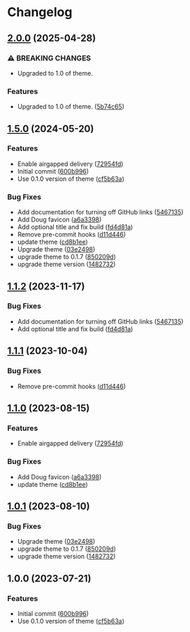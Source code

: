 # Changelog

## [2.0.0](https://github.com/defenseunicorns/doc-site-template/compare/doc-site-template-v1.5.0...doc-site-template-v2.0.0) (2025-04-28)


### ⚠ BREAKING CHANGES

* Upgraded to 1.0 of theme.

### Features

* Upgraded to 1.0 of theme. ([5b74c65](https://github.com/defenseunicorns/doc-site-template/commit/5b74c65b68e7fa89e77071274971e9051acf6cf5))

## [1.5.0](https://github.com/defenseunicorns/doc-site-template/compare/doc-site-template-v1.4.4...doc-site-template-v1.5.0) (2024-05-20)


### Features

* Enable airgapped delivery ([72954fd](https://github.com/defenseunicorns/doc-site-template/commit/72954fd70472d22c7642535889bca4b4a158a239))
* Initial commit ([600b996](https://github.com/defenseunicorns/doc-site-template/commit/600b996f24412effbb3293a7f498c8366df8fbb1))
* Use 0.1.0 version of theme ([cf5b63a](https://github.com/defenseunicorns/doc-site-template/commit/cf5b63a3a15617d7bc4edd75482de8bccac546d0))


### Bug Fixes

* Add documentation for turning off GitHub links ([5467135](https://github.com/defenseunicorns/doc-site-template/commit/5467135d6af8e22e0d2193a8c21252d5a0636b02))
* Add Doug favicon ([a6a3398](https://github.com/defenseunicorns/doc-site-template/commit/a6a3398fbaa4633591ad8dddc2ee633ea769e3c8))
* Add optional title and fix build ([fd4d81a](https://github.com/defenseunicorns/doc-site-template/commit/fd4d81aaca06d08d0e26c6f78b5b2c5e282d30b8))
* Remove pre-commit hooks ([d11d446](https://github.com/defenseunicorns/doc-site-template/commit/d11d446ca3902dad6bf006054203a27a267401b6))
* update theme ([cd8b1ee](https://github.com/defenseunicorns/doc-site-template/commit/cd8b1eefbe537781611c747aea9c9b8c17c31a43))
* Upgrade theme ([03e2498](https://github.com/defenseunicorns/doc-site-template/commit/03e24982e11773ca92c883f0a60ee91dc91479c5))
* upgrade theme to 0.1.7 ([850209d](https://github.com/defenseunicorns/doc-site-template/commit/850209dcde2008d8090c638e037bb8a1120358a8))
* upgrade theme version ([1482732](https://github.com/defenseunicorns/doc-site-template/commit/14827321ef7f4e8843b3791b30af8b4859250874))

## [1.1.2](https://github.com/defenseunicorns/doc-site-template/compare/v1.1.1...v1.1.2) (2023-11-17)


### Bug Fixes

* Add documentation for turning off GitHub links ([5467135](https://github.com/defenseunicorns/doc-site-template/commit/5467135d6af8e22e0d2193a8c21252d5a0636b02))
* Add optional title and fix build ([fd4d81a](https://github.com/defenseunicorns/doc-site-template/commit/fd4d81aaca06d08d0e26c6f78b5b2c5e282d30b8))

## [1.1.1](https://github.com/defenseunicorns/doc-site-template/compare/v1.1.0...v1.1.1) (2023-10-04)


### Bug Fixes

* Remove pre-commit hooks ([d11d446](https://github.com/defenseunicorns/doc-site-template/commit/d11d446ca3902dad6bf006054203a27a267401b6))

## [1.1.0](https://github.com/defenseunicorns/doc-site-template/compare/v1.0.1...v1.1.0) (2023-08-15)


### Features

* Enable airgapped delivery ([72954fd](https://github.com/defenseunicorns/doc-site-template/commit/72954fd70472d22c7642535889bca4b4a158a239))


### Bug Fixes

* Add Doug favicon ([a6a3398](https://github.com/defenseunicorns/doc-site-template/commit/a6a3398fbaa4633591ad8dddc2ee633ea769e3c8))
* update theme ([cd8b1ee](https://github.com/defenseunicorns/doc-site-template/commit/cd8b1eefbe537781611c747aea9c9b8c17c31a43))

## [1.0.1](https://github.com/defenseunicorns/doc-site-template/compare/v1.0.0...v1.0.1) (2023-08-10)


### Bug Fixes

* Upgrade theme ([03e2498](https://github.com/defenseunicorns/doc-site-template/commit/03e24982e11773ca92c883f0a60ee91dc91479c5))
* upgrade theme to 0.1.7 ([850209d](https://github.com/defenseunicorns/doc-site-template/commit/850209dcde2008d8090c638e037bb8a1120358a8))
* upgrade theme version ([1482732](https://github.com/defenseunicorns/doc-site-template/commit/14827321ef7f4e8843b3791b30af8b4859250874))

## 1.0.0 (2023-07-21)


### Features

* Initial commit ([600b996](https://github.com/defenseunicorns/doc-site-template/commit/600b996f24412effbb3293a7f498c8366df8fbb1))
* Use 0.1.0 version of theme ([cf5b63a](https://github.com/defenseunicorns/doc-site-template/commit/cf5b63a3a15617d7bc4edd75482de8bccac546d0))
